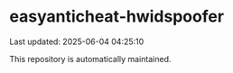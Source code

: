 # easyanticheat-hwidspoofer

Last updated: 2025-06-04 04:25:10

This repository is automatically maintained.
